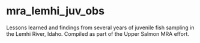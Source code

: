 # mra_lemhi_juv_obs
Lessons learned and findings from several years of juvenile fish sampling in the Lemhi River, Idaho. Compiled as part of the Upper Salmon MRA effort.
